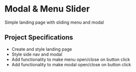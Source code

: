 # Modal & Menu Slider
Simple landing page with sliding menu and modal

## Project Specifications
+ Create and style landing page
+ Style side nav and modal
+ Add functionality to make menu open/close on button click
+ Add functionality to make modal open/close on button click
